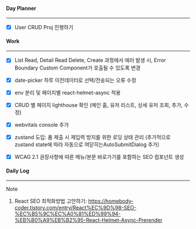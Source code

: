 
#### Day Planner
---
- [x] User CRUD Proj 진행하기


#### Work
---
- [x] List Read, Detail Read Delete, Create 과정에서 에러 발생 시, Error Boundary Custom Component가 호출될 수 있도록 변경
- [x] date-picker 하루 이전데이터로 선택/전송되는 오류 수정
- [x] env 분리 및 페이지별 react-helmet-async 적용
- [x] CRUD 별 페이지 lighthouse 확인 (메인 홈, 유저 리스트, 상세 유저 조회, 추가, 수정)
- [x] webvitals console 추가
- [x] zustand 도입: 폼 제출 시 재입력 방지를 위한 로딩 상태 관리 (추가적으로 zustand state에 따라 자동으로 여닫히는AutoSubmitDialog 추가)
- [x] WCAG 2.1 권장사항에 따른 메뉴/본문 바로가기를 포함하는 SEO 컴포넌트 생성


#### Daily Log
---
> [!note]
> 1. React SEO 최적화방법 고안하기: https://homebody-coder.tistory.com/entry/React%EC%9D%98-SEO-%EC%B5%9C%EC%A0%81%ED%99%94-%EB%B0%A9%EB%B2%95-React-Helmet-Async-Prerender

